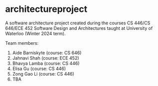 # architectureproject
A software architecture project created during the courses CS 446/CS 646/ECE 452 	Software Design and Architectures taught at University of Waterloo (Winter 2024 term).

Team members: 
1. Aide Barniskyte (course: CS 646)
2. Jahnavi Shah (course: ECE 452)
3. Bhavya Lamba (course: CS 446)
4. Elisa Gu (course: CS 446)
5. Zong Gao Li (course: CS 446)
6. TBA
